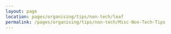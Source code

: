 ```yaml
---
layout: page
location: pages/organising/tips/non-tech/leaf
permalink: /pages/organising/tips/non-tech/Misc-Non-Tech-Tips
---
```

